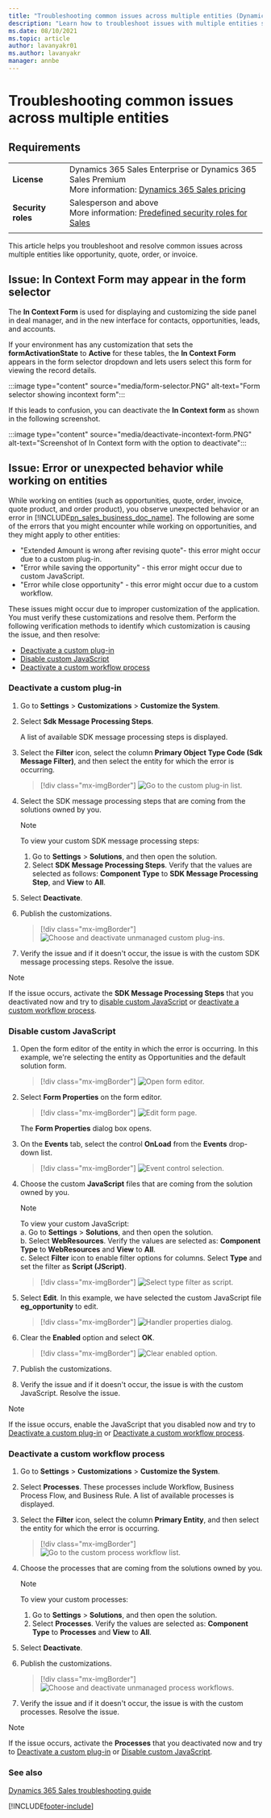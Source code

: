 ```yaml
---
title: "Troubleshooting common issues across multiple entities (Dynamics 365 Sales) | MicrosoftDocs"
description: "Learn how to troubleshoot issues with multiple entities such as opportunity, quote, order, or invoice in Dynamics 365 Sales."
ms.date: 08/10/2021
ms.topic: article
author: lavanyakr01
ms.author: lavanyakr
manager: annbe
---
```

# Troubleshooting common issues across multiple entities  

## Requirements
|  | |
|-----------------------|---------|
| **License** | Dynamics 365 Sales Enterprise or Dynamics 365 Sales Premium <br>More information: [Dynamics 365 Sales pricing](https://dynamics.microsoft.com/sales/pricing/) |
| **Security roles** | Salesperson and above <br>  More information: [Predefined security roles for Sales](security-roles-for-sales.md)|
|||



This article helps you troubleshoot and resolve common issues across multiple entities like opportunity, quote, order, or invoice.

## Issue: In Context Form may appear in the form selector

The **In Context Form** is used for displaying and customizing the side panel in deal manager, and in the new interface for contacts, opportunities, leads, and accounts.  

If your environment has any customization that sets the **formActivationState** to **Active** for these tables, the **In Context Form** appears in the form selector dropdown and lets users select this form for viewing the record details. 

:::image type="content" source="media/form-selector.PNG" alt-text="Form selector showing incontext form":::

 If this leads to confusion, you can deactivate the **In Context form** as shown in the following screenshot. 

:::image type="content" source="media/deactivate-incontext-form.PNG" alt-text="Screenshot of In Context form with the option to deactivate":::

<a name="error_on_entities"> </a>

## Issue: Error or unexpected behavior while working on entities 

While working on entities (such as opportunities, quote, order, invoice, quote product, and order product), you observe unexpected behavior or an error in [!INCLUDE[pn_sales_business_doc_name](../includes/pn-sales-business-doc-name.md)]. The following are some of the errors that you might encounter while working on opportunities, and they might apply to other entities:

- "Extended Amount is wrong after revising quote"- this error might occur due to a custom plug-in.
- "Error while saving the opportunity" - this error might occur due to custom JavaScript.
- "Error while close opportunity" - this error might occur due to a custom workflow.

These issues might occur due to improper customization of the application. You must verify these customizations and resolve them. Perform the following verification methods to identify which customization is causing the issue, and then resolve:

- [Deactivate a custom plug-in](#deactivate-custom-plug-in)
- [Disable custom JavaScript](#disable-custom-javascript)
- [Deactivate a custom workflow process](#deactivate-custom-process)

### Deactivate a custom plug-in<a name="deactivate-custom-plug-in"></a>

1. Go to **Settings** > **Customizations** > **Customize the System**.
2. Select **Sdk Message Processing Steps**. 

   A list of available SDK message processing steps is displayed.

3. Select the **Filter** icon, select the column **Primary Object Type Code (Sdk Message Filter)**, and then select the entity for which the error is occurring.
    
    > [!div class="mx-imgBorder"]
    > ![Go to the custom plug-in list.](media/troubleshooting-goto-custom-plugin-list.png "Go to the custom plug-in list")

4. Select the SDK message processing steps that are coming from the solutions owned by you. 

    > [!NOTE]
    > To view your custom SDK message processing steps:
    > <ol><li>Go to <b>Settings</b> > <b>Solutions</b>, and then open the solution.</li>
    > <li>Select <b>SDK Message Processing Steps</b>. Verify that the values are selected as follows:  <b>Component Type</b> to <b>SDK Message Processing Step</b>, and <b>View</b> to <b>All</b>.</li></ol>

5. Select **Deactivate**.
6. Publish the customizations.
 
    > [!div class="mx-imgBorder"]
    > ![Choose and deactivate unmanaged custom plug-ins.](media/troubleshooting-deactivate-unmanaged-custom-plugin.png "Choose and deactivate unmanaged custom plug-ins")

7. Verify the issue and if it doesn't occur, the issue is with the custom SDK message processing steps. Resolve the issue.

> [!NOTE]
> If the issue occurs, activate the **SDK Message Processing Steps** that you deactivated now and try to [disable custom JavaScript](#disable-custom-javascript) or [deactivate a custom workflow process](#deactivate-custom-process).

### Disable custom JavaScript

1. Open the form editor of the entity in which the error is occurring. In this example, we're selecting the entity as Opportunities and the default solution form.

    > [!div class="mx-imgBorder"]
    > ![Open form editor.](media/troubleshooting-javascript-form-editor.png "Open form editor")

2. Select **Form Properties** on the form editor.

    > [!div class="mx-imgBorder"]
    > ![Edit form page.](media/troubleshooting-javascript-form-editor-edit-properties.png "Edit form page")

    The **Form Properties** dialog box opens.

3. On the **Events** tab, select the control **OnLoad** from the **Events** drop-down list. 

   > [!div class="mx-imgBorder"]
   > ![Event control selection.](media/troubleshooting-javascript-form-properties-event-control-selection.png "Event control selection")

4. Choose the custom **JavaScript** files that are coming from the solution owned by you.

   > [!NOTE]
   > To view your custom JavaScript:<br>
   > a. Go to **Settings** > **Solutions**, and then open the solution. <br>
   > b. Select **WebResources**. Verify the values are selected as:  **Component Type** to **WebResources** and **View** to **All**.<br>
   > c. Select **Filter** icon to enable filter options for columns. Select **Type** and set the filter as **Script (JScript)**.<br>
   >> [!div class="mx-imgBorder"]
   >> ![Select type filter as script.](media/troubleshooting-javascript-view-javascript-filter.png "Select type filter as script")

5. Select **Edit**. In this example, we have selected the custom JavaScript file **eg_opportunity** to edit.
   
    > [!div class="mx-imgBorder"]
    > ![Handler properties dialog.](media/troubleshooting-javascript-handler-properties-dialog.png "Handler properties dialog") 

6. Clear the **Enabled** option and select **OK**.
 
    > [!div class="mx-imgBorder"]
    > ![Clear enabled option.](media/troubleshooting-javascript-handler-properties-uncheck-enabled.png "Clear enabled option") 
 
7. Publish the customizations.

8. Verify the issue and if it doesn't occur, the issue is with the custom JavaScript. Resolve the issue.

> [!NOTE]
> If the issue occurs, enable the JavaScript that you disabled now and try to [Deactivate a custom plug-in](#deactivate-custom-plug-in) or [Deactivate a custom workflow process](#deactivate-custom-process).

### Deactivate a custom workflow process<a name="deactivate-custom-process"></a>

1. Go to **Settings** > **Customizations** > **Customize the System**.
1. Select **Processes**. These processes include Workflow, Business Process Flow, and Business Rule.
   A list of available processes is displayed.
3. Select the **Filter** icon, select the column **Primary Entity**, and then select the entity for which the error is occurring.
    
    > [!div class="mx-imgBorder"]
    > ![Go to the custom process workflow list.](media/troubleshooting-goto-custom-process-workflow-list.png "Go to the custom process workflow list")

4. Choose the processes that are coming from the solutions owned by you.

    > [!NOTE]
    > To view your custom processes:
    > <ol><li>Go to <b>Settings</b> > <b>Solutions</b>, and then open the solution.</li> 
    > <li>Select <b>Processes</b>. Verify the values are selected as:  <b>Component Type</b> to <b>Processes</b> and <b>View</b> to <b>All</b>.</li></ol>

5. Select **Deactivate**.
6. Publish the customizations.
 
    > [!div class="mx-imgBorder"]
    > ![Choose and deactivate unmanaged process workflows.](media/troubleshooting-goto-deactivate-unmanaged-custom-process-workflow.png "Choose and deactivate unmanaged custom process workflows") 

7. Verify the issue and if it doesn't occur, the issue is with the custom processes. Resolve the issue.

> [!NOTE]
> If the issue occurs, activate the **Processes** that you deactivated now and try to [Deactivate a custom plug-in](#deactivate-custom-plug-in) or [Disable custom JavaScript](#disable-custom-javascript).


### See also

[Dynamics 365 Sales troubleshooting guide](troubleshooting.md)  

[!INCLUDE[footer-include](../includes/footer-banner.md)]
